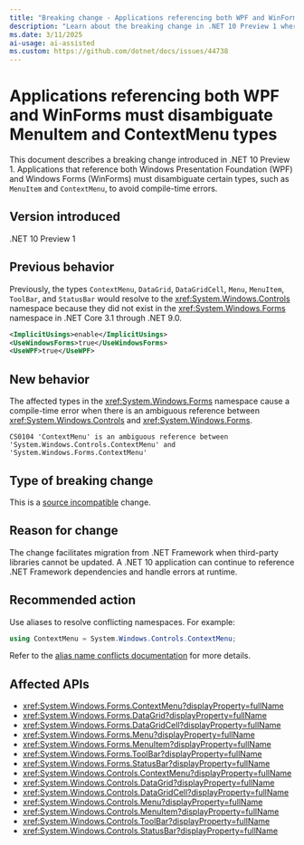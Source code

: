 ```yaml
---
title: "Breaking change - Applications referencing both WPF and WinForms must disambiguate MenuItem and ContextMenu types"
description: "Learn about the breaking change in .NET 10 Preview 1 where applications referencing both WPF and WinForms must disambiguate MenuItem and ContextMenu types."
ms.date: 3/11/2025
ai-usage: ai-assisted
ms.custom: https://github.com/dotnet/docs/issues/44738
---
```


# Applications referencing both WPF and WinForms must disambiguate MenuItem and ContextMenu types

This document describes a breaking change introduced in .NET 10 Preview 1. Applications that reference both Windows Presentation Foundation (WPF) and Windows Forms (WinForms) must disambiguate certain types, such as `MenuItem` and `ContextMenu`, to avoid compile-time errors.

## Version introduced

.NET 10 Preview 1

## Previous behavior

Previously, the types `ContextMenu`, `DataGrid`, `DataGridCell`, `Menu`, `MenuItem`, `ToolBar`, and `StatusBar` would resolve to the <xref:System.Windows.Controls> namespace because they did not exist in the <xref:System.Windows.Forms> namespace in .NET Core 3.1 through .NET 9.0.

```xml
<ImplicitUsings>enable</ImplicitUsings>
<UseWindowsForms>true</UseWindowsForms>
<UseWPF>true</UseWPF>
```

## New behavior

The affected types in the <xref:System.Windows.Forms> namespace cause a compile-time error when there is an ambiguous reference between <xref:System.Windows.Controls> and <xref:System.Windows.Forms>.

```output
CS0104 'ContextMenu' is an ambiguous reference between 'System.Windows.Controls.ContextMenu' and 'System.Windows.Forms.ContextMenu'
```

## Type of breaking change

This is a [source incompatible](../../categories.md#source-compatibility) change.

## Reason for change

The change facilitates migration from .NET Framework when third-party libraries cannot be updated. A .NET 10 application can continue to reference .NET Framework dependencies and handle errors at runtime.

## Recommended action

Use aliases to resolve conflicting namespaces. For example:

```csharp
using ContextMenu = System.Windows.Controls.ContextMenu;
```

Refer to the [alias name conflicts documentation](/dotnet/csharp/language-reference/compiler-messages/using-directive-errors#alias-name-conflicts) for more details.

## Affected APIs

- <xref:System.Windows.Forms.ContextMenu?displayProperty=fullName>
- <xref:System.Windows.Forms.DataGrid?displayProperty=fullName>
- <xref:System.Windows.Forms.DataGridCell?displayProperty=fullName>
- <xref:System.Windows.Forms.Menu?displayProperty=fullName>
- <xref:System.Windows.Forms.MenuItem?displayProperty=fullName>
- <xref:System.Windows.Forms.ToolBar?displayProperty=fullName>
- <xref:System.Windows.Forms.StatusBar?displayProperty=fullName>
- <xref:System.Windows.Controls.ContextMenu?displayProperty=fullName>
- <xref:System.Windows.Controls.DataGrid?displayProperty=fullName>
- <xref:System.Windows.Controls.DataGridCell?displayProperty=fullName>
- <xref:System.Windows.Controls.Menu?displayProperty=fullName>
- <xref:System.Windows.Controls.MenuItem?displayProperty=fullName>
- <xref:System.Windows.Controls.ToolBar?displayProperty=fullName>
- <xref:System.Windows.Controls.StatusBar?displayProperty=fullName>
